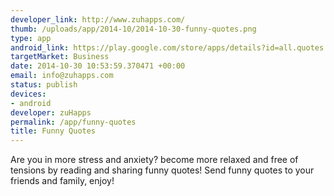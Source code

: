 ```yaml
--- 
developer_link: http://www.zuhapps.com/
thumb: /uploads/app/2014-10/2014-10-30-funny-quotes.png
type: app
android_link: https://play.google.com/store/apps/details?id=all.quotes.funnyquotes
targetMarket: Business
date: 2014-10-30 10:53:59.370471 +00:00
email: info@zuhapps.com
status: publish
devices: 
- android
developer: zuHapps
permalink: /app/funny-quotes
title: Funny Quotes
---
```


Are you in more stress and anxiety? become more relaxed and free of tensions by reading and sharing funny quotes! Send funny quotes to your friends and family, enjoy!
